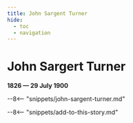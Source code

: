 ```yaml
---
title: John Sargent Turner
hide:
  - toc
  - navigation 
---
```


# John Sargert Turner

**1826 — 29 July 1900**

<!-- From graveside information sign -->

<!-- TODO not in story, not in index -->

--8<-- "snippets/john-sargent-turner.md"

--8<-- "snippets/add-to-this-story.md"